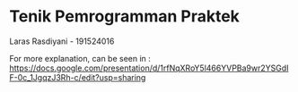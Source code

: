 # Tenik Pemrogramman Praktek

Laras Rasdiyani - 191524016

For more explanation, can be seen in : https://docs.google.com/presentation/d/1rfNqXRoY5l466YVPBa9wr2YSGdIF-0c_1JgqzJ3Rh-c/edit?usp=sharing

